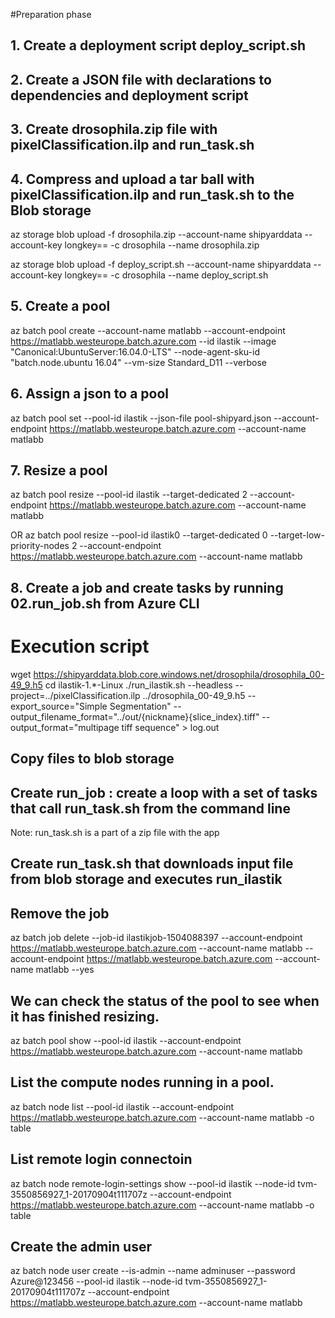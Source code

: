 #Preparation phase

## 1. Create a deployment script deploy_script.sh

## 2. Create a JSON file with declarations to dependencies and deployment script 
## 3. Create drosophila.zip file with pixelClassification.ilp and run_task.sh
## 4. Compress and upload a tar ball with  pixelClassification.ilp and run_task.sh to the Blob storage
az storage blob upload -f drosophila.zip --account-name shipyarddata --account-key longkey== -c drosophila --name drosophila.zip

az storage blob upload -f deploy_script.sh --account-name shipyarddata --account-key longkey== -c drosophila --name deploy_script.sh

## 5. Create a pool
az batch pool create --account-name matlabb --account-endpoint https://matlabb.westeurope.batch.azure.com --id ilastik --image "Canonical:UbuntuServer:16.04.0-LTS" --node-agent-sku-id "batch.node.ubuntu 16.04"  --vm-size Standard_D11 --verbose

## 6. Assign a json to a pool
 az batch pool set --pool-id ilastik --json-file pool-shipyard.json --account-endpoint https://matlabb.westeurope.batch.azure.com --account-name matlabb

## 7. Resize a pool
az batch pool resize --pool-id ilastik --target-dedicated 2 --account-endpoint https://matlabb.westeurope.batch.azure.com --account-name matlabb

OR 
az batch pool resize --pool-id ilastik0 --target-dedicated 0 --target-low-priority-nodes 2  --account-endpoint https://matlabb.westeurope.batch.azure.com --account-name matlabb

## 8. Create a job and create tasks by running 02.run_job.sh from Azure CLI

# Execution script
wget https://shipyarddata.blob.core.windows.net/drosophila/drosophila_00-49_9.h5
cd ilastik-1.*-Linux
./run_ilastik.sh --headless --project=../pixelClassification.ilp ../drosophila_00-49_9.h5 --export_source="Simple Segmentation" --output_filename_format="../out/{nickname}{slice_index}.tiff" --output_format="multipage tiff sequence" > log.out

## Copy files to  blob storage

## Create run_job : create a loop with a set of tasks that call run_task.sh from the command line
Note: run_task.sh is a part of a zip file with the app

## Create run_task.sh that downloads input file from blob storage and executes run_ilastik 
 
## Remove the job
 az batch job delete  --job-id ilastikjob-1504088397  --account-endpoint https://matlabb.westeurope.batch.azure.com --account-name matlabb --account-endpoint https://matlabb.westeurope.batch.azure.com --account-name matlabb --yes

## We can check the status of the pool to see when it has finished resizing.
az batch pool show --pool-id ilastik  --account-endpoint https://matlabb.westeurope.batch.azure.com --account-name matlabb

## List the compute nodes running in a pool.
az batch node list --pool-id ilastik --account-endpoint https://matlabb.westeurope.batch.azure.com --account-name matlabb -o table

## List remote login connectoin
az batch node remote-login-settings show --pool-id ilastik --node-id tvm-3550856927_1-20170904t111707z --account-endpoint https://matlabb.westeurope.batch.azure.com --account-name matlabb -o table

## Create the admin user
az batch node user create --is-admin --name adminuser --password Azure@123456 --pool-id ilastik --node-id tvm-3550856927_1-20170904t111707z --account-endpoint https://matlabb.westeurope.batch.azure.com --account-name matlabb
